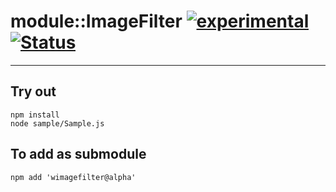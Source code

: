 
# module::ImageFilter [![experimental](https://img.shields.io/badge/stability-experimental-orange.svg)](https://github.com/emersion/stability-badges#experimental) [![Status](https://github.com/Wandalen/wImageFilter/workflows/Test/badge.svg)](https://github.com/Wandalen/wImageFilter/actions?query=workflow%3ATest)

___

## Try out
```
npm install
node sample/Sample.js
```

## To add as submodule
```
npm add 'wimagefilter@alpha'
```

